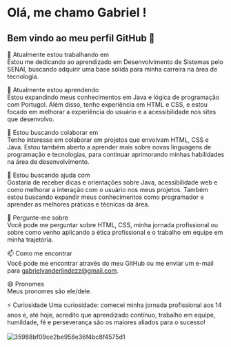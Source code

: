 # Olá, me chamo Gabriel ! 
## Bem vindo ao meu perfil GitHub 👋
<!--
**GabrielVanderlinde/GabrielVanderlinde** is a ✨ _special_ ✨ repository because its `README.md` (this file) appears on your GitHub profile.
-->

🔭 Atualmente estou trabalhando em<br>
Estou me dedicando ao aprendizado em Desenvolvimento de Sistemas pelo SENAI, buscando adquirir uma base sólida para minha carreira na área de tecnologia.

🌱 Atualmente estou aprendendo<br>
Estou expandindo meus conhecimentos em Java e lógica de programação com Portugol. Além disso, tenho experiência em HTML e CSS, e estou focado em melhorar a experiência do usuário e a acessibilidade nos sites que desenvolvo.

👯 Estou buscando colaborar em<br>
Tenho interesse em colaborar em projetos que envolvam HTML, CSS e Java. Estou também aberto a aprender mais sobre novas linguagens de programação e tecnologias, para continuar aprimorando minhas habilidades na área de desenvolvimento.

🤔 Estou buscando ajuda com<br>
Gostaria de receber dicas e orientações sobre Java, acessibilidade web e como melhorar a interação com o usuário nos meus projetos. Também estou buscando expandir meus conhecimentos como programador e aprender as melhores práticas e técnicas da área.

💬 Pergunte-me sobre<br>
Você pode me perguntar sobre HTML, CSS, minha jornada profissional ou sobre como venho aplicando a ética profissional e o trabalho em equipe em minha trajetória.

📫 Como me encontrar<br>
Você pode me encontrar através do meu GitHub ou me enviar um e-mail para gabrielvanderlindezz@gmail.com.

😄 Pronomes<br>
Meus pronomes são ele/dele.

⚡ Curiosidade
Uma curiosidade: comecei minha jornada profissional aos 14 anos e, até hoje, acredito que aprendizado contínuo, trabalho em equipe, humildade, fé e perseverança são os maiores aliados para o sucesso!
<br>
<br>
![35988bf09ce2be958e36f4bc8f4575d1](https://github.com/user-attachments/assets/d3f13bd4-c266-4c8d-9716-13819f3d73f2)
